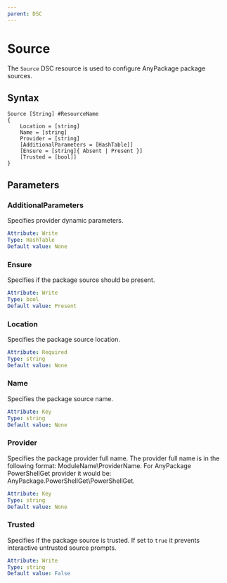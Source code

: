 ```yaml
---
parent: DSC
---
```


# Source

The `Source` DSC resource is used to configure AnyPackage package sources.

## Syntax

```text
Source [String] #ResourceName
{
    Location = [string]
    Name = [string]
    Provider = [string]
    [AdditionalParameters = [HashTable]]
    [Ensure = [string]{ Absent | Present }]
    [Trusted = [bool]]
}
```

## Parameters

### AdditionalParameters

Specifies provider dynamic parameters.

```yaml
Attribute: Write
Type: HashTable
Default value: None
```

### Ensure

Specifies if the package source should be present.

```yaml
Attribute: Write
Type: bool
Default value: Present
```

### Location

Specifies the package source location.

```yaml
Attribute: Required
Type: string
Default value: None
```

### Name

Specifies the package source name.

```yaml
Attribute: Key
Type: string
Default value: None
```

### Provider

Specifies the package provider full name.
The provider full name is in the following format: ModuleName\ProviderName.
For AnyPackage PowerShellGet provider it would be: AnyPackage.PowerShellGet\PowerShellGet.

```yaml
Attribute: Key
Type: string
Default value: None
```

### Trusted

Specifies if the package source is trusted.
If set to `true` it prevents interactive untrusted source prompts.

```yaml
Attribute: Write
Type: string
Default value: False
```
